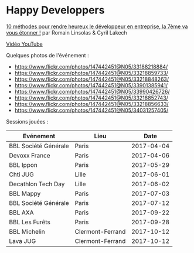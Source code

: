 # Happy Developpers

[10 méthodes pour rendre heureux le développeur en entreprise, la 7ème va vous étonner !](https://linsolas.github.io/devoxx-france-2017/index.html) par Romain Linsolas & Cyril Lakech

[Vidéo YouTube](https://www.youtube.com/watch?v=KH40vSYLENA)

Quelques photos de l'événement :

* https://www.flickr.com/photos/147442451@N05/33188218884/
* https://www.flickr.com/photos/147442451@N05/33218859733/
* https://www.flickr.com/photos/147442451@N05/33218848263/
* https://www.flickr.com/photos/147442451@N05/33901385941/
* https://www.flickr.com/photos/147442451@N05/33990426726/
* https://www.flickr.com/photos/147442451@N05/33218852743/
* https://www.flickr.com/photos/147442451@N05/33218856633/
* https://www.flickr.com/photos/147442451@N05/34031257405/


Sessions jouées :

Evénement            | Lieu             | Date
---------------------|------------------|------------
BBL Société Générale | Paris            | 2017-04-04
Devoxx France        | Paris            | 2017-04-06
BBL Ippon            | Paris            | 2017-05-29
Chti JUG             | Lille            | 2017-06-01
Decathlon Tech Day   | Lille            | 2017-06-02
BBL Mappy            | Paris            | 2017-07-03
BBL Société Générale | Paris            | 2017-07-12
BBL AXA              | Paris            | 2017-09-22
BBL Les Furêts       | Paris            | 2017-09-28
BBL Michelin         | Clermont-Ferrand | 2017-10-12
Lava JUG             | Clermont-Ferrand | 2017-10-12
